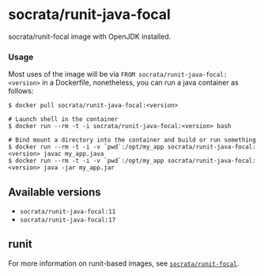 socrata/runit-java-focal
====================

socrata/runit-focal image with OpenJDK installed.

### Usage

Most uses of the image will be via `FROM socrata/runit-java-focal:<version>` in a Dockerfile, nonetheless, you can run a java container as follows:

    $ docker pull socrata/runit-java-focal:<version>

    # Launch shell in the container
    $ docker run --rm -t -i socrata/runit-java-focal:<version> bash

    # Bind mount a directory into the container and build or run something
    $ docker run --rm -t -i -v `pwd`:/opt/my_app socrata/runit-java-focal:<version> javac my_app.java
    $ docker run --rm -t -i -v `pwd`:/opt/my_app socrata/runit-java-focal:<version> java -jar my_app.jar

## Available versions

- `socrata/runit-java-focal:11`
- `socrata/runit-java-focal:17`

## runit
For more information on runit-based images, see [`socrata/runit-focal`](runit-focal).
